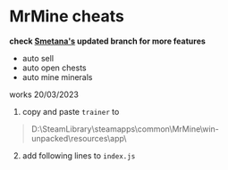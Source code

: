# MrMine cheats 

**check [Smetana's](https://github.com/FrodoTrash/MrMine-cheats/tree/smetana) updated branch for more features**

- auto sell
- auto open chests
- auto mine minerals

works 20/03/2023

1. copy and paste `trainer` to
> D:\SteamLibrary\steamapps\common\MrMine\win-unpacked\resources\app\

2. add following lines to `index.js`
> <script src="trainer.js"></script>
